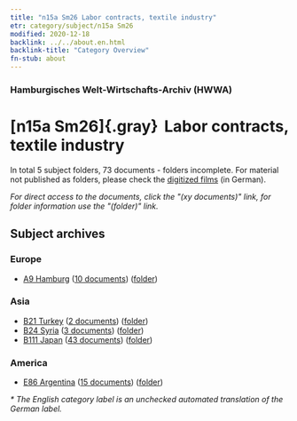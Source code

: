 ```yaml
---
title: "n15a Sm26 Labor contracts, textile industry"
etr: category/subject/n15a Sm26
modified: 2020-12-18
backlink: ../../about.en.html
backlink-title: "Category Overview"
fn-stub: about
---
```


### Hamburgisches Welt-Wirtschafts-Archiv (HWWA)
# [n15a Sm26]{.gray}&#8201; Labor contracts, textile industry&#160; 





In total 5 subject folders, 73 documents - folders incomplete.
For material not published as folders, please check the [digitized films](/film/h1_sh) (in German).

_For direct access to the documents, click the "(xy documents)" link, for folder information use the "(folder)" link._

## Subject archives



### Europe

- [A9 Hamburg](../../../geo/about.en.html#A9) (<a href="https://dfg-viewer.de/show/?tx_dlf[id]=https://pm20.zbw.eu/mets/sh/1409xx/140905/1452xx/145232/public.mets.en.xml" target="_blank">10 documents</a>) ([folder](http://purl.org/pressemappe20/folder/sh/140905,145232))

### Asia

- [B21 Turkey](../../../geo/about.en.html#B21) (<a href="https://dfg-viewer.de/show/?tx_dlf[id]=https://pm20.zbw.eu/mets/sh/1411xx/141111/1452xx/145232/public.mets.en.xml" target="_blank">2 documents</a>) ([folder](http://purl.org/pressemappe20/folder/sh/141111,145232))
- [B24 Syria](../../../geo/about.en.html#B24) (<a href="https://dfg-viewer.de/show/?tx_dlf[id]=https://pm20.zbw.eu/mets/sh/1411xx/141114/1452xx/145232/public.mets.en.xml" target="_blank">3 documents</a>) ([folder](http://purl.org/pressemappe20/folder/sh/141114,145232))
- [B111 Japan](../../../geo/about.en.html#B111) (<a href="https://dfg-viewer.de/show/?tx_dlf[id]=https://pm20.zbw.eu/mets/sh/1412xx/141272/1452xx/145232/public.mets.en.xml" target="_blank">43 documents</a>) ([folder](http://purl.org/pressemappe20/folder/sh/141272,145232))

### America

- [E86 Argentina](../../../geo/about.en.html#E86) (<a href="https://dfg-viewer.de/show/?tx_dlf[id]=https://pm20.zbw.eu/mets/sh/1416xx/141692/1452xx/145232/public.mets.en.xml" target="_blank">15 documents</a>) ([folder](http://purl.org/pressemappe20/folder/sh/141692,145232))


_* The English category label is an unchecked automated translation of the German label._

